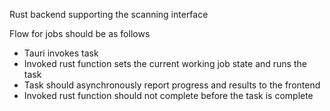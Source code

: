 Rust backend supporting the scanning interface

Flow for jobs should be as follows
* Tauri invokes task
* Invoked rust function sets the current working job state and runs the task
* Task should asynchronously report progress and results to the frontend
* Invoked rust function should not complete before the task is complete
